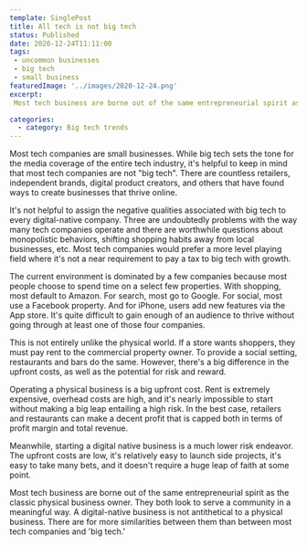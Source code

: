 ```yaml
---
template: SinglePost
title: All tech is not big tech
status: Published
date: 2020-12-24T11:11:00
tags:
 - uncommon businesses
 - big tech  
 - small business   
featuredImage: '../images/2020-12-24.png'
excerpt:
 Most tech business are borne out of the same entrepreneurial spirit as the classic physical business owner. They both look to serve a community in a meaningful way. A digital-native business is not antithetical to a physical business. There are for more similarities between them than between most tech companies and 'big tech.'

categories:
  - category: Big tech trends
---
```

Most tech companies are small businesses. While big tech sets the tone for the media coverage of the entire tech industry, it's helpful to keep in mind that most tech companies are not "big tech". There are countless retailers, independent brands, digital product creators, and others that have found ways to create businesses that thrive online.

It's not helpful to assign the negative qualities associated with big tech to every digital-native company. Three are undoubtedly problems with the way many tech companies operate and there are worthwhile questions about monopolistic behaviors, shifting shopping habits away from local businesses, etc. Most tech companies would prefer a more level playing field where it's not a near requirement to pay a tax to big tech with growth.

The current environment is dominated by a few companies because most people choose to spend time on a select few properties. With shopping, most default to Amazon. For search, most go to Google. For social, most use a Facebook property. And for iPhone, users add new features via the App store. It's quite difficult to gain enough of an audience to thrive without going through at least one of those four companies.

This is not entirely unlike the physical world. If a store wants shoppers, they must pay rent to the commercial property owner. To provide a social setting, restaurants and bars do the same. However, there's a big difference in the upfront costs, as well as the potential for risk and reward.

Operating a physical business is a big upfront cost. Rent is extremely expensive, overhead costs are high, and it's nearly impossible to start without making a big leap entailing a high risk. In the best case, retailers and restaurants can make a decent profit that is capped both in terms of profit margin and total revenue.

Meanwhile, starting a digital native business is a much lower risk endeavor. The upfront costs are low, it's relatively easy to launch side projects, it's easy to take many bets, and it doesn't require a huge leap of faith at some point.

Most tech business are borne out of the same entrepreneurial spirit as the classic physical business owner. They both look to serve a community in a meaningful way. A digital-native business is not antithetical to a physical business. There are for more similarities between them than between most tech companies and 'big tech.'

